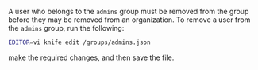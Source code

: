 A user who belongs to the `admins` group must be removed from the group
before they may be removed from an organization. To remove a user from
the `admins` group, run the following:

``` bash
EDITOR=vi knife edit /groups/admins.json
```

make the required changes, and then save the file.